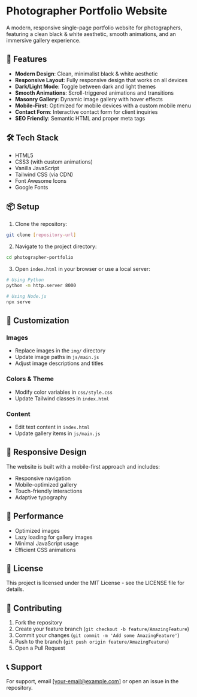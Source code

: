 # Photographer Portfolio Website

A modern, responsive single-page portfolio website for photographers, featuring a clean black & white aesthetic, smooth animations, and an immersive gallery experience.

## 🌟 Features

- **Modern Design**: Clean, minimalist black & white aesthetic
- **Responsive Layout**: Fully responsive design that works on all devices
- **Dark/Light Mode**: Toggle between dark and light themes
- **Smooth Animations**: Scroll-triggered animations and transitions
- **Masonry Gallery**: Dynamic image gallery with hover effects
- **Mobile-First**: Optimized for mobile devices with a custom mobile menu
- **Contact Form**: Interactive contact form for client inquiries
- **SEO Friendly**: Semantic HTML and proper meta tags

## 🛠️ Tech Stack

- HTML5
- CSS3 (with custom animations)
- Vanilla JavaScript
- Tailwind CSS (via CDN)
- Font Awesome Icons
- Google Fonts

## 📦 Setup

1. Clone the repository:
```bash
git clone [repository-url]
```

2. Navigate to the project directory:
```bash
cd photographer-portfolio
```

3. Open `index.html` in your browser or use a local server:
```bash
# Using Python
python -m http.server 8000

# Using Node.js
npx serve
```

## 🎨 Customization

### Images
- Replace images in the `img/` directory
- Update image paths in `js/main.js`
- Adjust image descriptions and titles

### Colors & Theme
- Modify color variables in `css/style.css`
- Update Tailwind classes in `index.html`

### Content
- Edit text content in `index.html`
- Update gallery items in `js/main.js`

## 📱 Responsive Design

The website is built with a mobile-first approach and includes:
- Responsive navigation
- Mobile-optimized gallery
- Touch-friendly interactions
- Adaptive typography

## 🚀 Performance

- Optimized images
- Lazy loading for gallery images
- Minimal JavaScript usage
- Efficient CSS animations

## 📄 License

This project is licensed under the MIT License - see the LICENSE file for details.

## 👥 Contributing

1. Fork the repository
2. Create your feature branch (`git checkout -b feature/AmazingFeature`)
3. Commit your changes (`git commit -m 'Add some AmazingFeature'`)
4. Push to the branch (`git push origin feature/AmazingFeature`)
5. Open a Pull Request

## 📞 Support

For support, email [your-email@example.com] or open an issue in the repository. 